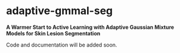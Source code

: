 # adaptive-gmmal-seg  
**A Warmer Start to Active Learning with Adaptive Gaussian Mixture Models for Skin Lesion Segmentation**

Code and documentation will be added soon.
